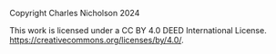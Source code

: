 Copyright Charles Nicholson 2024

This work is licensed under a CC BY 4.0 DEED International License.
https://creativecommons.org/licenses/by/4.0/.
